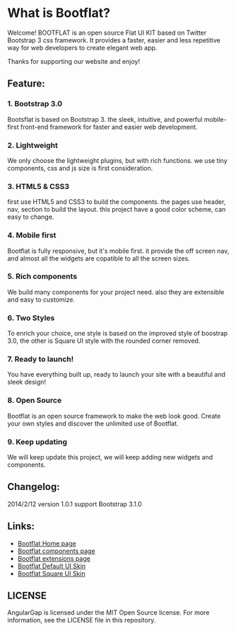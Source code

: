 # What is Bootflat?

Welcome! BOOTFLAT is an open source Flat UI KIT based on Twitter Bootstrap 3 css framework. It provides a faster, easier and less repetitive way for web developers to create elegant web app.

Thanks for supporting our website and enjoy!

## Feature:

### 1. Bootstrap 3.0
Bootsflat is based on Bootstrap 3. the sleek, intuitive, and powerful mobile-first front-end framework for faster and easier web development.

### 2. Lightweight
We only choose the lightweight plugins, but with rich functions. we use tiny components, css and js size is first consideration.

### 3. HTML5 & CSS3
first use HTML5 and CSS3 to build the components. the pages use header, nav, section to build the layout. this project have a good color scheme, can easy to change.

### 4. Mobile first
Bootflat is fully responsive, but it's mobile first. it provide the off screen nav, and almost all the widgets are copatible to all the screen sizes.

### 5. Rich components
We build many components for your project need. also they are extensible and easy to customize.

### 6. Two Styles
To enrich your choice, one style is based on the improved style of boostrap 3.0, the other is Square UI style with the rounded corner removed.

### 7. Ready to launch!
You have everything built up, ready to launch your site with a beautiful and sleek design!

### 8. Open Source
Bootflat is an open source framework to make the web look good. Create your own styles and discover the unlimited use of Bootflat.

### 9. Keep updating
We will keep update this project, we will keep adding new widgets and components.

## Changelog:

2014/2/12 version 1.0.1 support Bootstrap 3.1.0

## Links:

+ [Bootflat Home page](http://www.flathemes.com/)
+ [Bootflat components page](http://www.flathemes.com/docs/components.html)
+ [Bootflat extensions page](http://www.flathemes.com/extensions/extensions.html)
+ [Bootflat Default UI Skin](http://www.flathemes.com/examples/default_ui.html)
+ [Bootflat Square UI Skin](http://www.flathemes.com/examples/square_ui.html)

## LICENSE

AngularGap is licensed under the MIT Open Source license. For more information, see the LICENSE file in this repository.

